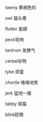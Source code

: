 tawny 黄褐色的

owl 猫头鹰

flutter 振翅

peck轻吻

tantrum 发脾气

cereal谷物

tyke 顽童

chortle 咯咯地笑

jerk 猛地一推

tabby 斑猫

blink眨眼